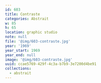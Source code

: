 ```yaml
---
id: 603
title: Contraste
categories: Abstrait
w: 85
h: 65
location: graphic studio
note: null
file: '@img/603-contraste.jpg'
year: '1969'
year_start: 1969
year_end: null
image: '@img/603-contraste.jpg'
uuid: ccae5769-429f-4c3a-b7b9-3e7200d4be91
collections:
  - abstrait
---
```


